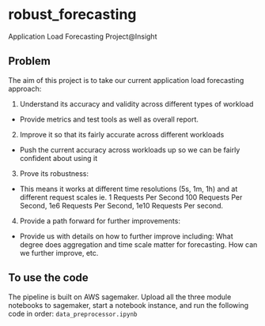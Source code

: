 # robust_forecasting
Application Load Forecasting Project@Insight
## Problem
The aim of this project is to take our current application load forecasting approach: 
1. Understand its accuracy and validity  across different types of workload
- Provide metrics and test tools as well as overall report.
2. Improve it so that its fairly accurate  across different workloads
- Push the current accuracy across workloads up so we can be fairly confident
about using it
3. Prove its robustness: 
- This means it works at different time resolutions (5s, 1m, 1h) and at different request scales ie. 1 Requests Per Second 100 Requests Per Second, 1e6 Requests Per Second, 1e10 Requests Per second.
4. Provide a  path forward  for further improvements: 
- Provide us with details on how to further improve including: What degree does
aggregation and time scale matter for forecasting. How can we further improve, etc.


## To use the code
The pipeline is built on AWS sagemaker. Upload all the three module notebooks to sagemaker, start a notebook instance, and run the following code in order:
`data_preprocessor.ipynb` 
